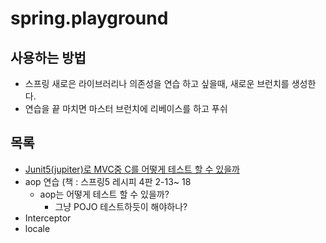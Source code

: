 # spring.playground

## 사용하는 방법
- 스프링 새로은 라이브러리나 의존성을 연습 하고 싶을때, 새로운 브런치를 생성한다.
- 연습을 끝 마치면 마스터 브런치에 리베이스를 하고 푸쉬

## 목록
- [Junit5(jupiter)로 MVC중 C를 어떻게 테스트 할 수 있을까](https://reflectoring.io/spring-boot-web-controller-test/)
- aop 연습 (책 : 스프링5 레시피 4판 2-13~ 18
  - aop는 어떻게 테스트 할 수 있을까?
    - 그냥 POJO 테스트하듯이 해야하나?
- Interceptor
- locale

